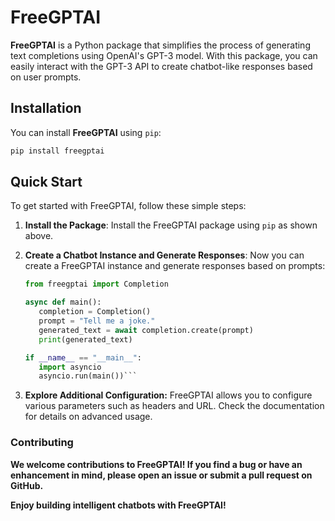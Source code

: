 # FreeGPTAI

**FreeGPTAI** is a Python package that simplifies the process of generating text completions using OpenAI's GPT-3 model. With this package, you can easily interact with the GPT-3 API to create chatbot-like responses based on user prompts.

## Installation

You can install **FreeGPTAI** using `pip`:

```bash
pip install freegptai
 ```


## Quick Start

To get started with FreeGPTAI, follow these simple steps:

1. **Install the Package**:
   Install the FreeGPTAI package using `pip` as shown above.

2. **Create a Chatbot Instance and Generate Responses**:
   Now you can create a FreeGPTAI instance and generate responses based on prompts:

   ```python
   from freegptai import Completion

   async def main():
      completion = Completion()
      prompt = "Tell me a joke."
      generated_text = await completion.create(prompt)
      print(generated_text)
   
   if __name__ == "__main__":
      import asyncio
      asyncio.run(main())```

3. **Explore Additional Configuration:**
   FreeGPTAI allows you to configure various parameters such as headers and URL. Check the documentation for details on advanced usage.


### Contributing
**We welcome contributions to FreeGPTAI! If you find a bug or have an enhancement in mind, please open an issue or submit a pull request on GitHub.**



**Enjoy building intelligent chatbots with FreeGPTAI!**
